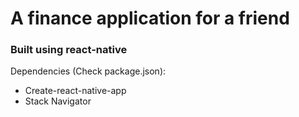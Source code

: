 ﻿# A finance application for a friend

### Built using react-native

Dependencies (Check package.json):
*	Create-react-native-app
*	Stack Navigator
